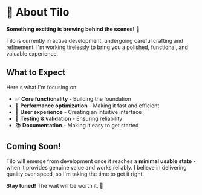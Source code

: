 # 🚧 About Tilo

**Something exciting is brewing behind the scenes!** 🎉

Tilo is currently in active development, undergoing careful crafting and refinement. I'm working tirelessly to bring you a polished, functional, and valuable experience.

## What to Expect

Here's what I'm focusing on:

-   ✅ **Core functionality** - Building the foundation
-   🔧 **Performance optimization** - Making it fast and efficient
-   🎨 **User experience** - Creating an intuitive interface
-   🧪 **Testing & validation** - Ensuring reliability
-   📚 **Documentation** - Making it easy to get started

## Coming Soon!

Tilo will emerge from development once it reaches a **minimal usable state** - when it provides genuine value and works reliably. I believe in delivering quality over speed, so I'm taking the time to get it right.

**Stay tuned!** The wait will be worth it. 🚀
